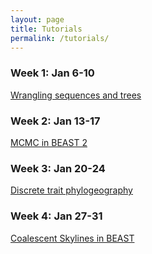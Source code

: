 ```yaml
---
layout: page
title: Tutorials
permalink: /tutorials/
---
```


### Week 1: Jan 6-10
[Wrangling sequences and trees][week-1] <br>

[week-1]: <{{site.baseurl}}/tutorials/wrangling-week1/>

### Week 2: Jan 13-17
[MCMC in BEAST 2][week-2] <br>

[week-2]: <{{site.baseurl}}/tutorials/beast-week2/>

### Week 3: Jan 20-24
[Discrete trait phylogeography][week-3] <br>

[week-3]: <{{site.baseurl}}/tutorials/phylogeo-week3/>

### Week 4: Jan 27-31
[Coalescent Skylines in BEAST][week-4] <br>

[week-4]: <{{site.baseurl}}/tutorials/skyline-week4/>

